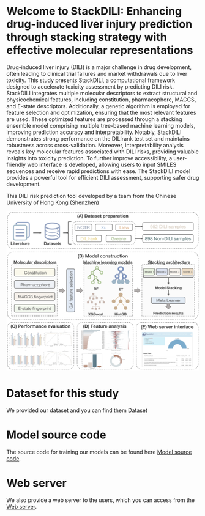 # Welcome to StackDILI: Enhancing drug-induced liver injury prediction through stacking strategy with effective molecular representations
Drug-induced liver injury (DILI) is a major challenge in drug development, often leading to clinical trial failures and market withdrawals due to liver toxicity. This study presents StackDILI, a computational framework designed to accelerate toxicity assessment by predicting DILI risk. StackDILI integrates multiple molecular descriptors to extract structural and physicochemical features, including constitution, pharmacophore, MACCS, and E-state descriptors. Additionally, a genetic algorithm is employed for feature selection and optimization, ensuring that the most relevant features are used. These optimized features are processed through a stacking ensemble model comprising multiple tree-based machine learning models, improving prediction accuracy and interpretability. Notably, StackDILI demonstrates strong performance on the DILIrank test set and maintains robustness across cross-validation. Moreover, interpretability analysis reveals key molecular features associated with DILI risks, providing valuable insights into toxicity prediction. To further improve accessibility, a user-friendly web interface is developed, allowing users to input SMILES sequences and receive rapid predictions with ease. The StackDILI model provides a powerful tool for efficient DILI assessment, supporting safer drug development.

This DILI risk prediction tool developed by a team from the Chinese University of Hong Kong (Shenzhen)

![The workflow of this study](https://github.com/GGCL7/StackDILI/blob/main/workflow.png)


# Dataset for this study
We provided our dataset and you can find them [Dataset](https://github.com/GGCL7/StackDILI/tree/main/Data)


# Model source code
The source code for training our models can be found here [Model source code](https://github.com/GGCL7/StackDILI/tree/main/Code).

# Web server
We also provide a web server to the users,  which you can access from the [Web server](https://awi.cuhk.edu.cn/~biosequence/StackDILI/).
